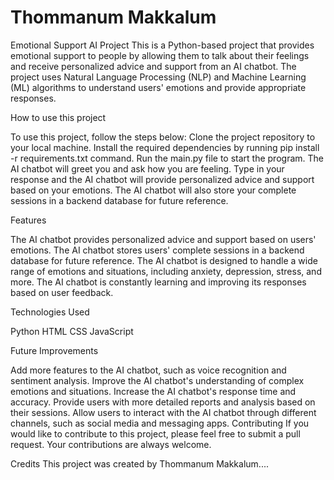 # Thommanum Makkalum

Emotional Support AI Project
This is a Python-based project that provides emotional support to people by allowing them to talk about their feelings and receive personalized advice and support from an AI chatbot. The project uses Natural Language Processing (NLP) and Machine Learning (ML) algorithms to understand users' emotions and provide appropriate responses.

How to use this project

To use this project, follow the steps below:
Clone the project repository to your local machine.
Install the required dependencies by running pip install -r requirements.txt command.
Run the main.py file to start the program.
The AI chatbot will greet you and ask how you are feeling.
Type in your response and the AI chatbot will provide personalized advice and support based on your emotions.
The AI chatbot will also store your complete sessions in a backend database for future reference.


Features

The AI chatbot provides personalized advice and support based on users' emotions.
The AI chatbot stores users' complete sessions in a backend database for future reference.
The AI chatbot is designed to handle a wide range of emotions and situations, including anxiety, depression, stress, and more.
The AI chatbot is constantly learning and improving its responses based on user feedback.


Technologies Used

Python
HTML
CSS
JavaScript


Future Improvements

Add more features to the AI chatbot, such as voice recognition and sentiment analysis.
Improve the AI chatbot's understanding of complex emotions and situations.
Increase the AI chatbot's response time and accuracy.
Provide users with more detailed reports and analysis based on their sessions.
Allow users to interact with the AI chatbot through different channels, such as social media and messaging apps.
Contributing
If you would like to contribute to this project, please feel free to submit a pull request. Your contributions are always welcome.

Credits
This project was created by Thommanum Makkalum....
